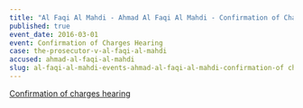 ```yaml
---
title: "Al Faqi Al Mahdi - Ahmad Al Faqi Al Mahdi - Confirmation of Charges Hearing"
published: true
event_date: 2016-03-01
event: Confirmation of Charges Hearing
case: the-prosecutor-v-al-faqi-al-mahdi
accused: ahmad-al-faqi-al-mahdi
slug: al-faqi-al-mahdi-events-ahmad-al-faqi-al-mahdi-confirmation-of charges hearing
---
```


[Confirmation of charges hearing](https://www.icc-cpi.int/en_menus/icc/press%20and%20media/press%20releases/Pages/pr1195.aspx)
